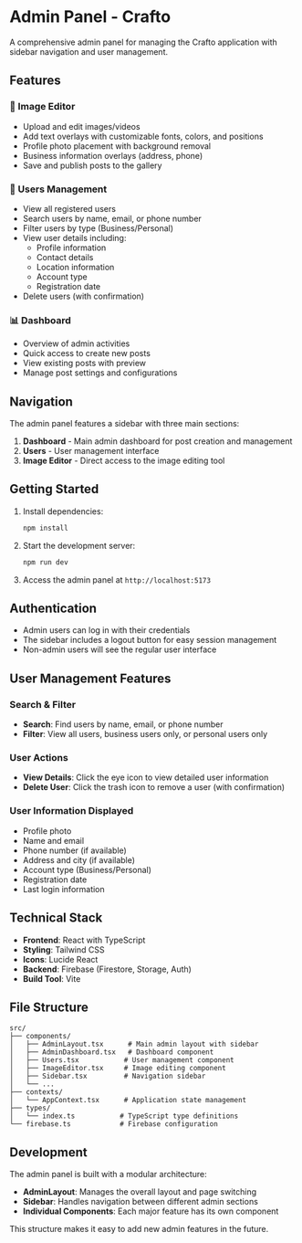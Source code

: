 # Admin Panel - Crafto

A comprehensive admin panel for managing the Crafto application with sidebar navigation and user management.

## Features

### 🎨 Image Editor
- Upload and edit images/videos
- Add text overlays with customizable fonts, colors, and positions
- Profile photo placement with background removal
- Business information overlays (address, phone)
- Save and publish posts to the gallery

### 👥 Users Management
- View all registered users
- Search users by name, email, or phone number
- Filter users by type (Business/Personal)
- View user details including:
  - Profile information
  - Contact details
  - Location information
  - Account type
  - Registration date
- Delete users (with confirmation)

### 📊 Dashboard
- Overview of admin activities
- Quick access to create new posts
- View existing posts with preview
- Manage post settings and configurations

## Navigation

The admin panel features a sidebar with three main sections:

1. **Dashboard** - Main admin dashboard for post creation and management
2. **Users** - User management interface
3. **Image Editor** - Direct access to the image editing tool

## Getting Started

1. Install dependencies:
   ```bash
   npm install
   ```

2. Start the development server:
   ```bash
   npm run dev
   ```

3. Access the admin panel at `http://localhost:5173`

## Authentication

- Admin users can log in with their credentials
- The sidebar includes a logout button for easy session management
- Non-admin users will see the regular user interface

## User Management Features

### Search & Filter
- **Search**: Find users by name, email, or phone number
- **Filter**: View all users, business users only, or personal users only

### User Actions
- **View Details**: Click the eye icon to view detailed user information
- **Delete User**: Click the trash icon to remove a user (with confirmation)

### User Information Displayed
- Profile photo
- Name and email
- Phone number (if available)
- Address and city (if available)
- Account type (Business/Personal)
- Registration date
- Last login information

## Technical Stack

- **Frontend**: React with TypeScript
- **Styling**: Tailwind CSS
- **Icons**: Lucide React
- **Backend**: Firebase (Firestore, Storage, Auth)
- **Build Tool**: Vite

## File Structure

```
src/
├── components/
│   ├── AdminLayout.tsx      # Main admin layout with sidebar
│   ├── AdminDashboard.tsx   # Dashboard component
│   ├── Users.tsx           # User management component
│   ├── ImageEditor.tsx     # Image editing component
│   ├── Sidebar.tsx         # Navigation sidebar
│   └── ...
├── contexts/
│   └── AppContext.tsx      # Application state management
├── types/
│   └── index.ts           # TypeScript type definitions
└── firebase.ts            # Firebase configuration
```

## Development

The admin panel is built with a modular architecture:

- **AdminLayout**: Manages the overall layout and page switching
- **Sidebar**: Handles navigation between different admin sections
- **Individual Components**: Each major feature has its own component

This structure makes it easy to add new admin features in the future. 